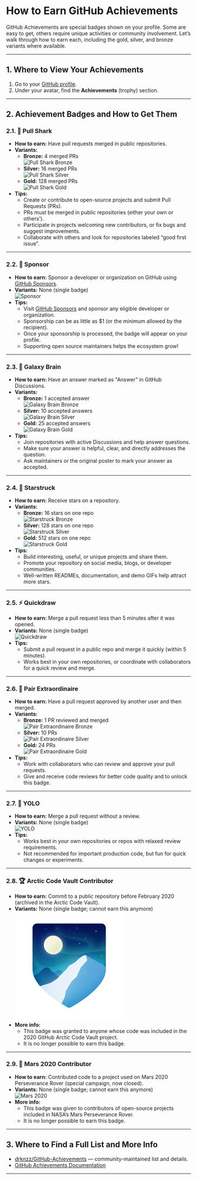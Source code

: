 # How to Earn GitHub Achievements

GitHub Achievements are special badges shown on your profile. Some are easy to get, others require unique activities or community involvement. Let’s walk through how to earn each, including the gold, silver, and bronze variants where available.

---

## 1. Where to View Your Achievements

1. Go to your [GitHub profile](https://github.com/).
2. Under your avatar, find the **Achievements** (trophy) section.
---

## 2. Achievement Badges and How to Get Them

### 2.1. 🦈 Pull Shark

- **How to earn:** Have pull requests merged in public repositories.
- **Variants:**
  - **Bronze:** 4 merged PRs  
    ![Pull Shark Bronze](https://github.githubassets.com/images/modules/profile/achievements/pull-shark-default.png)
  - **Silver:** 16 merged PRs  
    ![Pull Shark Silver](https://github.githubassets.com/images/modules/profile/achievements/pull-shark-silver.png)
  - **Gold:** 128 merged PRs  
    ![Pull Shark Gold](https://github.githubassets.com/images/modules/profile/achievements/pull-shark-gold.png)
- **Tips:**  
  - Create or contribute to open-source projects and submit Pull Requests (PRs).
  - PRs must be merged in public repositories (either your own or others').
  - Participate in projects welcoming new contributors, or fix bugs and suggest improvements.
  - Collaborate with others and look for repositories labeled “good first issue”.

---

### 2.2. 💝 Sponsor

- **How to earn:** Sponsor a developer or organization on GitHub using [GitHub Sponsors](https://github.com/sponsors).
- **Variants:** None (single badge)  
  ![Sponsor](https://githubachievements.com/cdn-cgi/image/width=350/images/badges/PublicSponsor.png)
- **Tips:**  
  - Visit [GitHub Sponsors](https://github.com/drknzz/GitHub-Achievements/blob/main/Media/Badges/GitHub-Sponsor/PNG/GitHubSponsorBadge.png?raw=true) and sponsor any eligible developer or organization.
  - Sponsorship can be as little as $1 (or the minimum allowed by the recipient).
  - Once your sponsorship is processed, the badge will appear on your profile.
  - Supporting open source maintainers helps the ecosystem grow!

---

### 2.3. 🌠 Galaxy Brain

- **How to earn:** Have an answer marked as "Answer" in GitHub Discussions.
- **Variants:**
  - **Bronze:** 1 accepted answer  
    ![Galaxy Brain Bronze](https://github.githubassets.com/images/modules/profile/achievements/galaxy-brain-default.png)
  - **Silver:** 10 accepted answers  
    ![Galaxy Brain Silver](https://github.githubassets.com/images/modules/profile/achievements/galaxy-brain-silver.png)
  - **Gold:** 25 accepted answers  
    ![Galaxy Brain Gold](https://github.githubassets.com/images/modules/profile/achievements/galaxy-brain-gold.png)
- **Tips:**  
  - Join repositories with active Discussions and help answer questions.
  - Make sure your answer is helpful, clear, and directly addresses the question.
  - Ask maintainers or the original poster to mark your answer as accepted.

---

### 2.4. 🌟 Starstruck

- **How to earn:** Receive stars on a repository.
- **Variants:**
  - **Bronze:** 16 stars on one repo  
    ![Starstruck Bronze](https://github.githubassets.com/images/modules/profile/achievements/starstruck-default.png)
  - **Silver:** 128 stars on one repo  
    ![Starstruck Silver](https://github.githubassets.com/images/modules/profile/achievements/starstruck-silver.png)
  - **Gold:** 512 stars on one repo  
    ![Starstruck Gold](https://github.githubassets.com/images/modules/profile/achievements/starstruck-gold.png)
- **Tips:**  
  - Build interesting, useful, or unique projects and share them.
  - Promote your repository on social media, blogs, or developer communities.
  - Well-written READMEs, documentation, and demo GIFs help attract more stars.

---

### 2.5. ⚡ Quickdraw

- **How to earn:** Merge a pull request less than 5 minutes after it was opened.
- **Variants:** None (single badge)  
  ![Quickdraw](https://github.githubassets.com/images/modules/profile/achievements/quickdraw-default.png)
- **Tips:**  
  - Submit a pull request in a public repo and merge it quickly (within 5 minutes).
  - Works best in your own repositories, or coordinate with collaborators for a quick review and merge.

---

### 2.6. 💬 Pair Extraordinaire

- **How to earn:** Have a pull request approved by another user and then merged.
- **Variants:**
  - **Bronze:** 1 PR reviewed and merged  
    ![Pair Extraordinaire Bronze](https://github.githubassets.com/images/modules/profile/achievements/pair-extraordinaire-default.png)
  - **Silver:** 10 PRs  
    ![Pair Extraordinaire Silver](https://github.githubassets.com/images/modules/profile/achievements/pair-extraordinaire-silver.png)
  - **Gold:** 24 PRs  
    ![Pair Extraordinaire Gold](https://github.githubassets.com/images/modules/profile/achievements/pair-extraordinaire-gold.png)
- **Tips:**  
  - Work with collaborators who can review and approve your pull requests.
  - Give and receive code reviews for better code quality and to unlock this badge.

---

### 2.7. 🦄 YOLO

- **How to earn:** Merge a pull request without a review.
- **Variants:** None (single badge)  
  ![YOLO](https://github.githubassets.com/images/modules/profile/achievements/yolo-default.png)
- **Tips:**  
  - Works best in your own repositories or repos with relaxed review requirements.
  - Not recommended for important production code, but fun for quick changes or experiments.

---

### 2.8. 🏆 Arctic Code Vault Contributor

- **How to earn:** Commit to a public repository before February 2020 (archived in the Arctic Code Vault).
- **Variants:** None (single badge; cannot earn this anymore)  
  ![Arctic Code Vault](https://github.com/drknzz/GitHub-Achievements/blob/main/Media/Badges/2020-Arctic-Code-Vault-Contributor/PNG/2020ArcticCodeVaultBadge.png?raw=true)
- **More info:**  
  - This badge was granted to anyone whose code was included in the 2020 GitHub Arctic Code Vault project.
  - It is no longer possible to earn this badge.

---

### 2.9. 👏 Mars 2020 Contributor

- **How to earn:** Contributed code to a project used on Mars 2020 Perseverance Rover (special campaign, now closed).
- **Variants:** None (single badge; cannot earn this anymore)  
  ![Mars 2020](https://github.githubassets.com/images/modules/profile/achievements/mars-2020-contributor-default.png)
- **More info:**  
  - This badge was given to contributors of open-source projects included in NASA’s Mars Perseverance Rover.
  - It is no longer possible to earn this badge.

---

## 3. Where to Find a Full List and More Info

- [drknzz/GitHub-Achievements](https://github.com/drknzz/GitHub-Achievements) — community-maintained list and details.
- [GitHub Achievements Documentation](https://docs.github.com/en/account-and-profile/setting-up-and-managing-your-github-profile/about-achievements)
---
